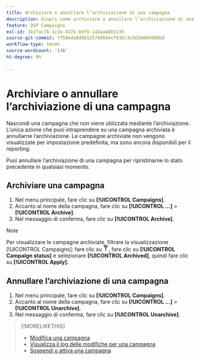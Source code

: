 ```yaml
---
title: Archiviare o annullare l’archiviazione di una campagna
description: Scopri come archiviare o annullare l’archiviazione di una campagna.
feature: DSP Campaigns
exl-id: 3b1fac7b-1c3e-417e-b6f6-142aa48b1135
source-git-commit: ff50eda8d8b12579d664cf636c3c9e56069d8bb9
workflow-type: tm+mt
source-wordcount: '136'
ht-degree: 0%

---
```


# Archiviare o annullare l’archiviazione di una campagna

Nascondi una campagna che non viene utilizzata mediante l’archiviazione. L’unica azione che puoi intraprendere su una campagna archiviata è annullarne l’archiviazione. Le campagne archiviate non vengono visualizzate per impostazione predefinita, ma sono ancora disponibili per il reporting.

Puoi annullare l’archiviazione di una campagna per ripristinarne lo stato precedente in qualsiasi momento.

## Archiviare una campagna

1. Nel menu principale, fare clic su **[!UICONTROL Campaigns]**.
1. Accanto al nome della campagna, fare clic su **[!UICONTROL ...]** > **[!UICONTROL Archive]**.
1. Nel messaggio di conferma, fare clic su **[!UICONTROL Archive]**.

>[!NOTE]
>
>Per visualizzare le campagne archiviate, filtrare la visualizzazione [!UICONTROL Campaigns]: fare clic su ![Pulsante filtro](/help/dsp/assets/filter.png), fare clic su **[!UICONTROL Campaign status]** e selezionare **[!UICONTROL Archived]**, quindi fare clic su **[!UICONTROL Apply].**

## Annullare l’archiviazione di una campagna

1. Nel menu principale, fare clic su **[!UICONTROL Campaigns]**.
1. Accanto al nome della campagna, fare clic su **[!UICONTROL ...]** > **[!UICONTROL Unarchive]**.
1. Nel messaggio di conferma, fare clic su **[!UICONTROL Unarchive]**.

>[!MORELIKETHIS]
>
>* [Modifica una campagna](campaign-edit.md)
>* [Visualizza il log delle modifiche per una campagna](campaign-change-log.md)
>* [Sospendi o attiva una campagna](campaign-pause-activate.md)

